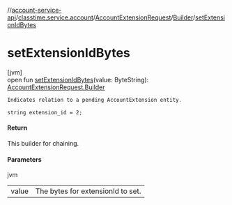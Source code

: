 //[account-service-api](../../../../index.md)/[classtime.service.account](../../index.md)/[AccountExtensionRequest](../index.md)/[Builder](index.md)/[setExtensionIdBytes](set-extension-id-bytes.md)

# setExtensionIdBytes

[jvm]\
open fun [setExtensionIdBytes](set-extension-id-bytes.md)(value: ByteString): [AccountExtensionRequest.Builder](index.md)

```kotlin
Indicates relation to a pending AccountExtension entity. 

```
`string extension_id = 2;`

#### Return

This builder for chaining.

#### Parameters

jvm

| | |
|---|---|
| value | The bytes for extensionId to set. |
